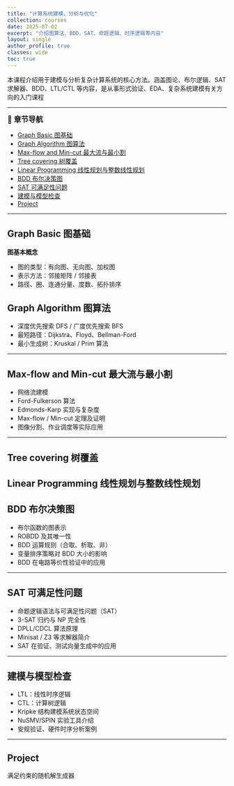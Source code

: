 ```yaml
---
title: "计算系统建模、分析与优化"
collection: courses
date: 2025-07-02
excerpt: "介绍图算法、BDD、SAT、命题逻辑、时序逻辑等内容"
layout: single
author_profile: true
classes: wide
toc: true
---
```


本课程介绍用于建模与分析复杂计算系统的核心方法。涵盖图论、布尔逻辑、SAT 求解器、BDD、LTL/CTL 等内容，是从事形式验证、EDA、复杂系统建模有关方向的入门课程

---

<div style="font-size: 1.2em; font-weight: bold;">📑 章节导航</div>

- [Graph Basic      图基础](#graph-basic------图基础)
- [Graph Algorithm      图算法](#graph-algorithm------图算法)
- [Max-flow and Min-cut 最大流与最小割](#max-flow-and-min-cut-最大流与最小割)
- [Tree covering 树覆盖](#tree-covering-树覆盖)
- [Linear Programming 线性规划与整数线性规划](#linear-programming-线性规划与整数线性规划)
- [BDD 布尔决策图](#bdd-布尔决策图)
- [SAT 可满足性问题](#sat-可满足性问题)
- [建模与模型检查](#建模与模型检查)
- [Project](#project)


---

## Graph Basic      图基础

**图基本概念**

- 图的类型：有向图、无向图、加权图
- 表示方法：邻接矩阵 / 邻接表
- 路径、圈、连通分量、度数、拓扑排序

## Graph Algorithm      图算法

- 深度优先搜索 DFS / 广度优先搜索 BFS
- 最短路径：Dijkstra、Floyd、Bellman-Ford
- 最小生成树：Kruskal / Prim 算法



---

## Max-flow and Min-cut 最大流与最小割

- 网络流建模
- Ford-Fulkerson 算法
- Edmonds-Karp 实现与复杂度
- Max-flow / Min-cut 定理及证明
- 图像分割、作业调度等实际应用


---

## Tree covering 树覆盖



## Linear Programming 线性规划与整数线性规划


## BDD 布尔决策图

- 布尔函数的图表示
- ROBDD 及其唯一性
- BDD 运算规则（合取、析取、非）
- 变量排序策略对 BDD 大小的影响
- BDD 在电路等价性验证中的应用


---

## SAT 可满足性问题


- 命题逻辑语法与可满足性问题（SAT）
- 3-SAT 归约与 NP 完全性
- DPLL/CDCL 算法原理
- Minisat / Z3 等求解器简介
- SAT 在验证、测试向量生成中的应用


---

## 建模与模型检查


- LTL：线性时序逻辑
- CTL：计算树逻辑
- Kripke 结构建模系统状态空间
- NuSMV/SPIN 实验工具介绍
- 安规验证、硬件时序分析案例

---

## Project

满足约束的随机解生成器

